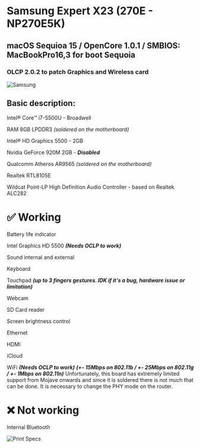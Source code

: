 # Samsung Expert X23 (270E - NP270E5K)
## macOS Sequioa 15 / OpenCore 1.0.1 / SMBIOS: MacBookPro16,3 for boot Sequoia
### OLCP 2.0.2 to patch Graphics and Wireless card

![Samsung](https://github.com/user-attachments/assets/6a9dceed-8151-4875-a01a-4ed64c895c4a)

## Basic description:
Intel® Core™ i7-5500U - Broadwell

RAM 8GB LPDDR3 *(soldered on the motherboard)*

Intel® HD Graphics 5500 - 2GB

Nvidia GeForce 920M 2GB - ***Disabled***

Qualcomm Atheros AR9565 *(soldered on the motherboard)*

Realtek RTL8105E

Wildcat Point-LP High Definition Audio Controller - based on Realtek ALC282

# ✅ Working

Battery life indicator

Intel Graphics HD 5500 ***(Needs OCLP to work)***

Sound internal and external

Keyboard

Touchpad ***(up to 3 fingers gestures. IDK if it's a bug, hardware issue or limitation)***

Webcam

SD Card reader

Screen brightness control

Ethernet

HDMI

iCloud

WiFi ***(Needs OCLP to work)*** ***(+- 15Mbps on 802.11b / +- 25Mbps on 802.11g / +- 1Mbps on 802.11n)***
Unfortunately, this board has extremely limited support from Mojave onwards and since it is soldered there is not much that can be done. It is necessary to change the PHY mode on the router.

# ❌ Not working

Internal Bluetooth

![Print Specs](https://github.com/user-attachments/assets/4c22bd76-c0bf-4240-a4da-444344deece6)
